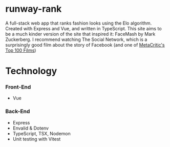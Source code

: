 # runway-rank

A full-stack web app that ranks fashion looks using the Elo algorithm. Created with Express and Vue, and written in TypeScript. This site aims to be a much kinder version of the site that inspired it: FaceMash by Mark Zuckerberg. I recommend watching The Social Network, which is a surprisingly good film about the story of Facebook (and one of [MetaCritic's Top 100 Films](https://metacritic100.com/))

# Technology

### Front-End

-  Vue

### Back-End

-  Express
-  Envalid & Dotenv
-  TypeScript, TSX, Nodemon
-  Unit testing with Vitest
